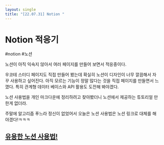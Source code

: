 ```yaml
---
layout: single
title: "[22.07.31] Notion "
---
```

# Notion 적응기

#notion #노션

노션이 아직 익숙지 않아서 여러 페이지를 만들어 보면서 적응중이다.

우코테 스터디 페이지도 직접 만들어 봤는데 확실히 노션이 디자인이 너무 깔끔해서 자꾸 사용하고 싶어진다. 아직 모르는 기능이 정말 많다는 것을 직접 페이지를 만들면서 느꼈다. 특히 관계형 데이터 베이스와 API 활용도 도전해 봐야겠다.

노션 사용법을 개인 마크다운에 정리하려고 찾아봤더니 노션에서 제공하는 튜토리얼 만한게 없더라.

주말에 알고리즘 푸느라 정신이 없었어서 오늘은 노션 사용법은 노션 링크로 대체를 해야겠다!ㅋㅋㅋ



## [유용한 노션 사용법!](https://www.notion.so/ko-kr/help/guides)


